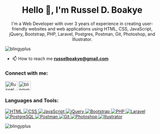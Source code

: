 
<h1 align="center">Hello 👋, I'm Russel D. Boakye</h1>
<p align="center">I'm a Web Developer with over 3 years of experience in creating user-friendly websites and web applications using HTML, CSS, JavaScript, jQuery, Bootstrap, PHP, Laravel, Postgres, Postman, Git, Photoshop, and Illustrator.</p>

<p align="left"> <img src="https://komarev.com/ghpvc/?username=blingyplus&label=Profile%20views&=0e75b6&style=flat" alt="blingyplus" /> </p>

- 📫 How to reach me **russelboakye@gmail.com**

<h3 align="left">Connect with me:</h3>
<p align="left">
<a href="https://www.linkedin.com/in/russel-boakye-904255/" target="blank"><img align="center" src="https://raw.githubusercontent.com/rahuldkjain/github-profile-readme-generator/master/src/images/icons/Social/linkedin.svg" alt="Russel D. Boakye" height="30" width="40" /></a>
<a href="https://www.instagram.com/blingyplus/" target="blank"><img align="center" src="https://raw.githubusercontent.com/rahuldkjain/github-profile-readme-generator/master/src/images/icons/Social/instagram.svg" alt="blingyplus" height="30" width="40" /></a>
</p>

<h3 align="left">Languages and Tools:</h3>
<p align="left"> 
<a href="https://html.com/" target="_blank"> <img src="https://img.shields.io/badge/-HTML-E34F26?style=flat-square&logo=html5&logoColor=white" alt="HTML"/> </a>
<a href="httpswww.w3schools.com/css/" target="_blank"> <img src="https://img.shields.io/badge/-CSS-1572B6?style=flat-square&logo=css3&logoColor=white" alt="CSS"/> </a>
<a href="https://developer.mozilla.org/en-US/docs/Web/JavaScript" target="_blank"> <img src="https://img.shields.io/badge/-JavaScript-F7DF1E?style=flat-square&logo=javascript&logoColor=black" alt="JavaScript"/> </a>
<a href="https://jquery.com/" target="_blank"> <img src="https://img.shields.io/badge/-jQuery-0769AD?style=flat-square&logo=jquery&logoColor=white" alt="jQuery"/> </a>
<a href="https://getbootstrap.com/" target="_blank"> <img src="https://img.shields.io/badge/-Bootstrap-7952B3?style=flat-square&logo=bootstrap&logoColor=white" alt="Bootstrap"/> </a>
<a href="httpswww.php.net" target="_blank"> <img src="https://img.shields.io/badge/-PHP-777BB4?style=flat-square&logo=php&logoColor=white" alt="PHP"/> </a>
<a href="https://laravel.com/" target="_blank"> <img src="https://img.shields.io/badge/-Laravel-FF2D20?style=flat-square&logo=laravel&logoColor=white" alt="Laravel"/> </a>
<a href="https://www.postgresql.org/" target="_blank"> <img src="https://img.shields.io/badge/-PostgreSQL-336791?style=flat-square&logo=postgresql&logoColor=white" alt="PostgreSQL"/> </a>
<a href="https://www.postman.com/" target="_blank"> <img src="https://img.shields.io/badge/-Postman-FF6C37?style=flat-square&logo=postman&logoColor=white" alt="Postman"/> </a>
<a href="https://git-scm.com/" target="_blank"> <img src="https://img.shields.io/badge/-Git-F05032?style=flat-square&logo=git&logoColor=white" alt="Git"/> </a>
<a href="https://www.adobe.com/products/photoshop.html" target="_blank"> <img src="https://img.shields.io/badge/-Photoshop-31A8FF?style=flat-square&logo=adobe-photoshop&logoColor=white" alt="Photoshop"/> </a>
<a href="https://www.adobe.com/products/illustrator.html" target="_blank"> <img src="https://img.shields.io/badge/-Illustrator-FF9A00?style=flat-square&logo=adobe-illustrator&logoColor=white" alt="Illustrator"/> </a>
</p>

<p><img align="center" src="https://github-readme-stats.vercel.app/api/top-langs?username=blingy&show_icons=true&locale=en&layout=compact" alt="blingyplus" /></p>

